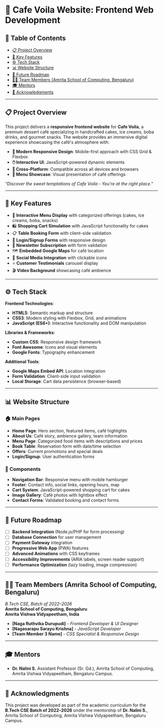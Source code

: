 # 🍰 Cafe Voila Website: Frontend Web Development

## 📑 Table of Contents
- [📋 Project Overview](#project-overview)
- [🎯 Key Features](#key-features)
- [⚙️ Tech Stack](#tech-stack)
- [📊 Website Structure](#website-structure)
- [🔮 Future Roadmap](#future-roadmap)
- [👨‍💻 Team Members (Amrita School of Computing, Bengaluru)](#team-members-amrita-school-of-computing-bengaluru)
- [🎓 Mentors](#mentors)
- [🙏 Acknowledgments](#acknowledgments)

---

## 📋 Project Overview

This project delivers a **responsive frontend website** for **Cafe Voila**, a premium dessert café specializing in handcrafted cakes, ice creams, boba drinks, and gourmet snacks. The website provides an immersive digital experience showcasing the café's atmosphere with:

- **🎨 Modern Responsive Design**: Mobile-first approach with CSS Grid & Flexbox
- **🖱️ Interactive UI**: JavaScript-powered dynamic elements
- **📱 Cross-Platform**: Compatible across all devices and browsers
- **🍰 Menu Showcase**: Visual presentation of café offerings

*"Discover the sweet temptations of Cafe Voila - You're at the right place."*

---

## 🎯 Key Features

- 🍰 **Interactive Menu Display** with categorized offerings (cakes, ice creams, boba, snacks)
- 🛍️ **Shopping Cart Simulation** with JavaScript functionality for cakes
- 📋 **Table Booking Form** with client-side validation
- 🔐 **Login/Signup Forms** with responsive design
- 📧 **Newsletter Subscription** with form validation
- 🗺️ **Embedded Google Maps** for café location
- 📱 **Social Media Integration** with clickable icons
- ⭐ **Customer Testimonials** carousel display
- 🎬 **Video Background** showcasing café ambience

---

## ⚙️ Tech Stack

**Frontend Technologies**:
- **HTML5**: Semantic markup and structure
- **CSS3**: Modern styling with Flexbox, Grid, and animations
- **JavaScript (ES6+)**: Interactive functionality and DOM manipulation

**Libraries & Frameworks**:
- **Custom CSS**: Responsive design framework
- **Font Awesome**: Icons and visual elements
- **Google Fonts**: Typography enhancement

**Additional Tools**:
- **Google Maps Embed API**: Location integration
- **Form Validation**: Client-side input validation
- **Local Storage**: Cart data persistence (browser-based)

---

## 📊 Website Structure

### 🏠 **Main Pages**
- **Home Page**: Hero section, featured items, café highlights
- **About Us**: Café story, ambience gallery, team information
- **Menu Page**: Categorized food items with descriptions and prices
- **Book Table**: Reservation form with date/time selection
- **Offers**: Current promotions and special deals
- **Login/Signup**: User authentication forms

### 🧩 **Components**
- **Navigation Bar**: Responsive menu with mobile hamburger
- **Footer**: Contact info, social links, opening hours, map
- **Cart System**: JavaScript-powered shopping cart for cakes
- **Image Gallery**: Café photos with lightbox effect
- **Contact Forms**: Validated booking and contact forms

---

## 🔮 Future Roadmap

- [ ] **Backend Integration** (Node.js/PHP for form processing)
- [ ] **Database Connection** for user management
- [ ] **Payment Gateway** integration
- [ ] **Progressive Web App** (PWA) features
- [ ] **Advanced Animations** with CSS keyframes
- [ ] **Accessibility Improvements** (ARIA labels, screen reader support)
- [ ] **Performance Optimization** (lazy loading, image compression)

---

## 👨‍💻 Team Members (Amrita School of Computing, Bengaluru)

*B.Tech CSE, Batch of 2022–2026*  
**Amrita School of Computing, Bengaluru**  
**Amrita Vishwa Vidyapeetham, India**

- **[Naga Ruthvika Durupudi]** - *Frontend Developer & UI Designer*
- **[Nagasarapu Sarayu Krishna]** - *JavaScript Developer*  
- **[Team Member 3 Name]** - *CSS Specialist & Responsive Design*

---

## 🎓 Mentors
- **Dr. Nalini S.**
Assistant Professor (Sr. Gd.), 
Amrita School of Computing, Amrita Vishwa Vidyapeetham, Bengaluru Campus.
---

## 🙏 Acknowledgments

This project was developed as part of the academic curriculum for the **B.Tech CSE Batch of 2022–2026** under the mentorship of  **Dr. Nalini S.**, Amrita School of Computing, Amrita Vishwa Vidyapeetham, Bengaluru Campus.
